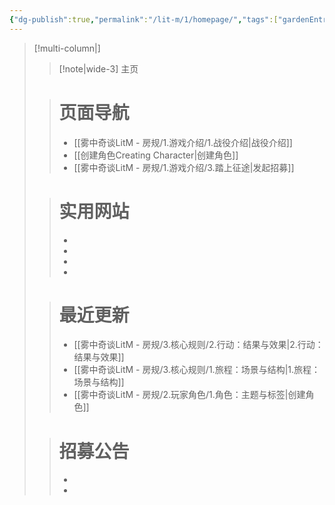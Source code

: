 ```yaml
---
{"dg-publish":true,"permalink":"/lit-m/1/homepage/","tags":["gardenEntry"],"noteIcon":""}
---
```


 
>[!multi-column|]
>
>>[!note|wide-3] 主页
>
>># 页面导航
>> - [[雾中奇谈LitM - 房规/1.游戏介绍/1.战役介绍\|战役介绍]]
>> - [[创建角色Creating Character\|创建角色]]
>> - [[雾中奇谈LitM - 房规/1.游戏介绍/3.踏上征途\|发起招募]]
>
>> # 实用网站
>>-  
>>-  
>>-  
>>- 
> 
>> # 最近更新
>>-  [[雾中奇谈LitM - 房规/3.核心规则/2.行动：结果与效果\|2.行动：结果与效果]]
>>-  [[雾中奇谈LitM - 房规/3.核心规则/1.旅程：场景与结构\|1.旅程：场景与结构]]
>>-  [[雾中奇谈LitM - 房规/2.玩家角色/1.角色：主题与标签\|创建角色]]
>
>> # 招募公告
>>-  
>>-  

